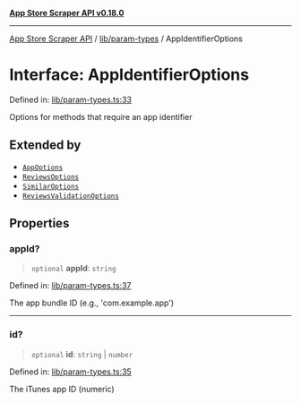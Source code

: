 [**App Store Scraper API v0.18.0**](../../../README.md)

***

[App Store Scraper API](../../../modules.md) / [lib/param-types](../README.md) / AppIdentifierOptions

# Interface: AppIdentifierOptions

Defined in: [lib/param-types.ts:33](https://github.com/facundoolano/app-store-scraper/blob/1e0c65b171e0bad4a38692c4616a992bb494cdd4/lib/param-types.ts#L33)

Options for methods that require an app identifier

## Extended by

- [`AppOptions`](../../app/interfaces/AppOptions.md)
- [`ReviewsOptions`](../../reviews/interfaces/ReviewsOptions.md)
- [`SimilarOptions`](../../similar/interfaces/SimilarOptions.md)
- [`ReviewsValidationOptions`](../../validators/interfaces/ReviewsValidationOptions.md)

## Properties

### appId?

> `optional` **appId**: `string`

Defined in: [lib/param-types.ts:37](https://github.com/facundoolano/app-store-scraper/blob/1e0c65b171e0bad4a38692c4616a992bb494cdd4/lib/param-types.ts#L37)

The app bundle ID (e.g., 'com.example.app')

***

### id?

> `optional` **id**: `string` \| `number`

Defined in: [lib/param-types.ts:35](https://github.com/facundoolano/app-store-scraper/blob/1e0c65b171e0bad4a38692c4616a992bb494cdd4/lib/param-types.ts#L35)

The iTunes app ID (numeric)
